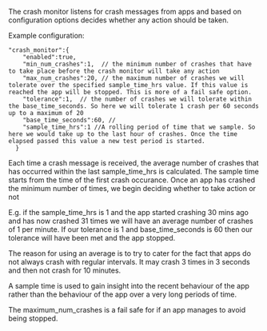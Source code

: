 The crash monitor listens for crash messages from apps and based on configuration options decides whether any action should be taken.

Example configuration:

```
"crash_monitor":{
    "enabled":true,  
    "min_num_crashes":1,  // the minimum number of crashes that have to take place before the crash monitor will take any action
    "max_num_crashes":20, // the maximum number of crashes we will tolerate over the specified sample_time_hrs value. If this value is reached the app will be stopped. This is more of a fail safe option.
    "tolerance":1,  // the number of crashes we will tolerate within the base_time_seconds. So here we will tolerate 1 crash per 60 seconds up to a maximum of 20
    "base_time_seconds":60, //
    "sample_time_hrs":1 //A rolling period of time that we sample. So here we would take up to the last hour of crashes. Once the time elapsed passed this value a new test period is started.
  }

```

 Each time a crash message is received, the average number of crashes that has occurred within the last sample_time_hrs is calculated. The sample time starts from the time of the  first crash occurance. Once an app has crashed the minimum number of times, we begin deciding whether to take action or not

 E.g. if the sample_time_hrs is 1 and the app started crashing 30 mins ago and has now crashed 31 times we will have an average number of crashes of 1 per minute.
 If our tolerance is 1 and base_time_seconds is 60 then our tolerance will have been met and the app stopped.

 The reason for using an average is to try to cater for the fact that apps do not always crash with regular intervals. It may crash 3 times in 3 seconds and then not crash for 10 minutes.

 A sample time is used to gain insight into the recent behaviour of the app rather than the behaviour of the app over a very long periods of time.

 The maximum_num_crashes is a fail safe for if an app manages to avoid being stopped.
